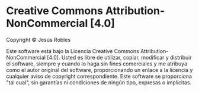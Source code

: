 # Creative Commons Attribution-NonCommercial [4.0]

Copyright © Jesús Robles

Este software está bajo la Licencia Creative Commons Attribution-NonCommercial [4.0]. Usted es libre de utilizar, copiar, modificar y distribuir el software, siempre y cuando lo haga sin fines comerciales y me atribuya como el autor original del software, proporcionando un enlace a la licencia y cualquier aviso de copyright correspondiente. Este software se proporciona "tal cual", sin garantías ni condiciones de ningún tipo, expresas o implícitas.